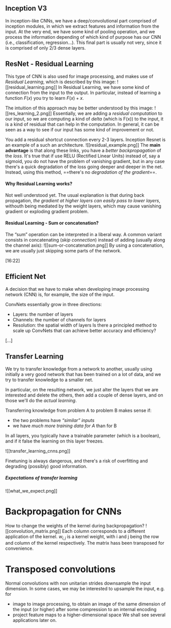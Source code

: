 ## Inception V3

In inception-like CNNs, we have a deep/convolutional part comprised of inception modules, in which we extract features and information from the input. 
At the very end, we have some kind of pooling operation, and we process the information depending of which kind of purpose has our CNN (i.e., classification, regression...). 
This final part is usually not very, since it is comprised of only 2/3 dense layers. 

## ResNet - Residual Learning
This type of CNN is also used for image processing, and makes use of _Residual Learning_, which is described by this image:
![[residual_learning.png]]
In Residual Learning, we have some kind of connection from the input to the output. In particular, instead of learning a function $F(x)$ you try to learn $F(x) + x$.

The intuition of this approach may be better understood by this image:
![[res_learning_2.png]]
Essentially, we are adding a _residual computation_ to our input, so we are computing a kind of _delta_ (which is F(x)) to the input, it is a kind of residual that can help in the computation. 
In general, it can be seen as a way to see if our input has some kind of improvement or not. 

You add a residual shortcut connection every 2-3 layers.
Inception Resnet is an example of a such an architecture.
![[residual_example.png]]
The __main advantage__ is that along these links, you have a _better backpropagation_ of the _loss_. It's true that if use RELU (Rectified Linear Units) instead of, say a sigmoid, you do not have the problem of vanishing gradient, but in any case there's a quick degradation of the loss going deeper and deeper in the net. 
Instead, using this method, ==there's no _degradation of the gradient_==. 

#### Why Residual Learning works?
Not well understood yet. The usual explanation is that during back propagation, _the gradient at higher layers can easily pass to lower layers_, withouth being mediated by the weight layers, which may cause vanishing gradient or exploding gradient problem.

#### Residual Learning - Sum or concatenation?
The “sum” operation can be interpreted in a liberal way. A common variant consists in concatenating (_skip connection_) instead of adding (usually along the channel axis):
![[sum-or-concatenation.png]]
By using a concatenation, we are usually just skipping some parts of the network. 

[16:22]

## Efficient Net
A decision that we have to make when developing image processing network (CNN) is, for example, the size of the input. 

ConvNets essentially grow in three directions:
- Layers: the number of layers 
- Channels: the number of channels for layers 
- Resolution: the spatial width of layers 
Is there a principled method to scale up ConvNets that can achieve better accuracy and efficiency?

\[...\]

## Transfer Learning
We try to transfer knowledge from a network to another, usually using initially a very good network that has been trained on a lot of data, and we try to transfer knowledge to a smaller net. 

In particular, on the resulting network, we just alter the layers that we are interested and delete the others, then add a couple of dense layers, and on those we'll do the _actual learning_.  

Transferring knowledge from problem A to problem B makes sense if:
- the two problems have _“similar” inputs_ 
- we have _much more training data for A_ than for B

In all layers, you typically have a trainable parameter (which is a boolean), and if it false the learning on this layer freezes.

![[transfer_learning_cnns.png]]

Finetuning is always dangerous, and there's a risk of overfitting and degrading (possibly) good information.

##### Expectations of transfer learning
![[what_we_expect.png]]

# Backpropagation for CNNs

How to change the weights of the kernel during backpropagation?
![[convolution_matrix.png]]
Each column corresponds to a different application of the kernel. 
$w_{i,j}$ is a kernel weight, with i and j being the row and column of the kernel respectively.
The matrix hass been transposed for convenience.


# Transposed convolutions
Normal convolutions with non unitarian strides downsample the input dimension.
In some cases, we may be interested to upsample the input, e.g. for 
- image to image processing, to obtain an image of the same dimension of the input (or higher) after some compression to an internal encoding 
- project feature maps to a higher-dimensional space
We shall see several applications later on.